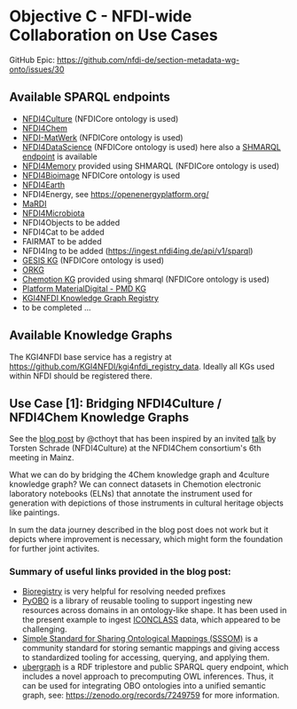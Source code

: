 # Objective C - NFDI-wide Collaboration on Use Cases

GitHub Epic: https://github.com/nfdi-de/section-metadata-wg-onto/issues/30

## Available SPARQL endpoints

- [NFDI4Culture](https://nfdi4culture.de/sparql) (NFDICore ontology is used)
- [NFDI4Chem](https://search.nfdi4chem.de/sparql)
- [NFDI-MatWerk](https://nfdi.fiz-karlsruhe.de/matwerk/shmarql/) (NFDICore
  ontology is used)
- [NFDI4DataScience](https://nfdi.fiz-karlsruhe.de/4ds/sparql) (NFDICore
  ontology is used) here also a
  [SHMARQL endpoint](https://nfdi.fiz-karlsruhe.de/4ds/shmarql) is available
- [NFDI4Memory](https://nfdi.fiz-karlsruhe.de/4memory/shmarql/) provided using
  SHMARQL (NFDICore ontology is used)
- [NFDI4Bioimage](https://kg.nfdi4bioimage.de/#/) NFDICore ontology is used
- [NFDI4Earth](https://sparql.knowledgehub.nfdi4earth.de/)
- NFDI4Energy, see https://openenergyplatform.org/
- [MaRDI](https://query.portal.mardi4nfdi.de/)
- [NFDI4Microbiota](https://nfdi4microbiota.de/services/sparql_query/)
- NFDI4Objects to be added
- NFDI4Cat to be added
- FAIRMAT to be added
- NFDI4Ing to be added (https://ingest.nfdi4ing.de/api/v1/sparql)
- [GESIS KG](https://data.gesis.org/gesiskg/sparql) (NFDICore ontology is used)
- [ORKG](https://orkg.org/triplestore)
- [Chemotion KG](https://ditrare.ise.fiz-karlsruhe.de/chemotion-kg/shmarql/)
  provided using shmarql (NFDICore ontology is used)
- [Platform MaterialDigital - PMD KG](https://pmdkg.ise.fiz-karlsruhe.de/sparql)
- [KGI4NFDI Knowledge Graph Registry](https://kgi.services.base4nfdi.de/kg_registry/)
- to be completed ...

## Available Knowledge Graphs

The KGI4NFDI base service has a registry at https://github.com/KGI4NFDI/kgi4nfdi_registry_data.
Ideally all KGs used within NFDI should be registered there. 

## Use Case [1]: Bridging NFDI4Culture / NFDI4Chem Knowledge Graphs

See the
[blog post](https://cthoyt.com/2025/10/07/bridging-culture-and-chemistry.html)
by @cthoyt that has been inspired by an invited
[talk](https://zenodo.org/records/17127336) by Torsten Schrade (NFDI4Culture) at
the NFDI4Chem consortium's 6th meeting in Mainz.

What we can do by bridging the 4Chem knowledge graph and 4culture knowledge graph? We can connect datasets in Chemotion electronic laboratory notebooks (ELNs) that annotate the instrument used for generation with depictions of those instruments in cultural heritage objects like paintings.

In sum the data journey described in the blog post does not work but it depicts where improvement is necessary, which might form the foundation for further joint activites. 

### Summary of useful links provided in the blog post: 
- [Bioregistry](https://bioregistry.io/) is very helpful for resolving needed
  prefixes
- [PyOBO](https://github.com/biopragmatics/pyobo) is a library of reusable tooling to support ingesting new resources across domains in an ontology-like shape. It has been used in the present example to ingest [ICONCLASS](https://iconclass.org/) data, which appeared to be challenging.
- [Simple Standard for Sharing Ontological Mappings (SSSOM)](https://mapping-commons.github.io/sssom/) is a community standard for storing semantic mappings and giving access to standardized tooling for accessing, querying, and applying them.
- [ubergraph](https://github.com/INCATools/ubergraph) is a RDF triplestore and public SPARQL query endpoint, which includes a novel approach to precomputing OWL inferences. Thus, it can be used for integrating OBO ontologies into a unified semantic graph, see: https://zenodo.org/records/7249759 for more information.

  


